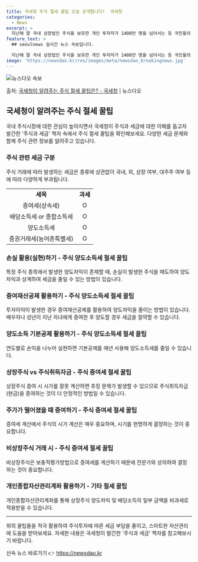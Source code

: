 ```yaml
---
title: 국세청 주식 절세 꿀팁 오늘 공개합니다!  국세청
categories:
  - News
excerpt: >
  지난해 말 국내 상장법인 주식을 보유한 개인 투자자가 1400만 명을 넘어서는 등 국민들의 주식시장에 대한 …
feature_text: >
  ## seoulnews 실시간 뉴스 속보입니다.

  지난해 말 국내 상장법인 주식을 보유한 개인 투자자가 1400만 명을 넘어서는 등 국민들의 주식시장에 대한 …
image: 'https://newsdao.kr/res/images/meta/newsdao_breakingnews.jpg'
---
```


![뉴스다오 속보](https://newsdao.kr/res/images/meta/newsdao_breakingnews.jpg)

<p>출처: <a href="https://newsdao.kr/3915" rel="dofollow">국세청이 알려주는 주식 절세 꿀팁은? - 국세청</a> | 뉴스다오</p>

<h2 data-ke-size="size26">국세청이 알려주는 주식 절세 꿀팁</h2>
<p data-ke-size="size16">국내 주식시장에 대한 관심이 높아지면서 국세청이 주식과 세금에 대한 이해를 돕고자 발간한 '주식과 세금' 책자 속에서 주식 절세 꿀팁을 확인해보세요. 다양한 세금 문제와 함께 주식 관련 정보를 알려주고 있습니다.</p>

<h3><b>주식 관련 세금 구분</b></h3>
<p data-ke-size="size16">주식 거래에 따라 발생하는 세금은 종류에 상관없이 국내, 외, 상장 여부, 대주주 여부 등에 따라 다양하게 부과됩니다.</p>

<table>
  <tr>
    <td style="text-align: center; height: 17px;"><b>세목</b></td>
    <td style="text-align: center; height: 17px;"><b>과세</b></td>
  </tr>
  <tr>
    <td style="text-align: center; height: 17px;">증여세(상속세)</td>
    <td style="text-align: center; height: 17px;">O</td>
  </tr>
  <tr>
    <td style="text-align: center; height: 17px;">배당소득세 or 종합소득세</td>
    <td style="text-align: center; height: 17px;">O</td>
  </tr>
  <tr>
    <td style="text-align: center; height: 17px;">양도소득세</td>
    <td style="text-align: center; height: 17px;">O</td>
  </tr>
  <tr>
    <td style="text-align: center; height: 17px;">증권거래세(농어촌특별세)</td>
    <td style="text-align: center; height: 17px;">O</td>
  </tr>
</table>

<h3><b>손실 활용(실현)하기 - 주식 양도소득세 절세 꿀팁</b></h3>
<p data-ke-size="size16">특정 주식 종목에서 발생한 양도차익이 존재할 때, 손실이 발생한 주식을 매도하여 양도차익과 상계하여 세금을 줄일 수 있는 방법이 있습니다.</p>

<h3><b>증여재산공제 활용하기 - 주식 양도소득세 절세 꿀팁</b></h3>
<p data-ke-size="size16">투자이익이 발생한 경우 증여재산공제를 활용하여 양도차익을 줄이는 방법이 있습니다. 배우자나 성년이 지난 자녀에게 증여한 후 양도할 경우 세금을 절약할 수 있습니다.</p>

<h3><b>양도소득 기본공제 활용하기 - 주식 양도소득세 절세 꿀팁</b></h3>
<p data-ke-size="size16">연도별로 손익을 나누어 실현하면 기본공제를 매년 사용해 양도소득세를 줄일 수 있습니다.</p>

<h3><b>상장주식 vs 주식취득자금 - 주식 증여세 절세 꿀팁</b></h3>
<p data-ke-size="size16">상장주식 증여 시 시가를 잘못 계산하면 추징 문제가 발생할 수 있으므로 주식취득자금(현금)을 증여하는 것이 더 안정적인 방법일 수 있습니다.</p>

<h3><b>주가가 떨어졌을 때 증여하기 - 주식 증여세 절세 꿀팁</b></h3>
<p data-ke-size="size16">증여세 계산에서 주식의 시가 계산은 매우 중요하며, 시기를 현명하게 결정하는 것이 중요합니다.</p>

<h3><b>비상장주식 거래 시 - 주식 증여세 절세 꿀팁</b></h3>
<p data-ke-size="size16">비상장주식은 보충적평가방법으로 증여세를 계산하기 때문에 전문가와 상의하여 결정하는 것이 중요합니다.</p>

<h3><b>개인종합자산관리계좌 활용하기 - 기타 절세 꿀팁</b></h3>
<p data-ke-size="size16">개인종합자산관리계좌를 통해 상장주식 양도차익 및 배당소득의 일부 금액을 비과세로 적용받을 수 있습니다.</p>

<hr data-ke-size="size16">

<p data-ke-size="size16">위의 꿀팁들을 적극 활용하여 주식투자에 따른 세금 부담을 줄이고, 스마트한 자산관리에 도움을 받아보세요. 자세한 내용은 국세청이 발간한 '주식과 세금' 책자를 참고해보시기 바랍니다.</p> 

신속 뉴스 바로가기 👉 <a href="https://newsdao.kr" rel="dofollow">https://newsdao.kr</a>


